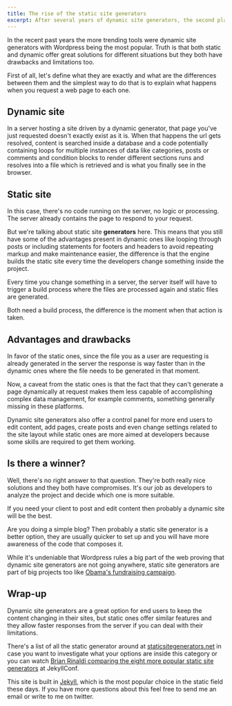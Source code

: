 ```yaml
---
title: The rise of the static site generators
excerpt: After several years of dynamic site generators, the second player is asking for a challenge. They are getting more powerful, easier to set and becoming more compelling tools to run most web projects.
---
```


In the recent past years the more trending tools were dynamic site generators with Wordpress being the most popular. Truth is that both static and dynamic offer great solutions for different situations but they both have drawbacks and limitations too.

First of all, let's define what they are exactly and what are the differences between them and the simplest way to do that is to explain what happens when you request a web page to each one.

## Dynamic site

In a server hosting a site driven by a dynamic generator, that page you've just requested doesn't exactly exist as it is. When that happens the url gets resolved, content is searched inside a database and a code potentially containing loops for multiple instances of data like categories, posts or comments and condition blocks to render different sections runs and resolves into a file which is retrieved and is what you finally see in the browser.

## Static site

In this case, there's no code running on the server, no logic or processing. The server already contains the page to respond to your request.

But we're talking about static site **generators** here. This means that you still have some of the advantages present in dynamic ones like looping through posts or including statements for footers and headers to avoid repeating markup and make maintenance easier, the difference is that the engine builds the static site every time the developers change something inside the project.

Every time you change something in a server, the server itself will have to trigger a build process where the files are processed again and static files are generated.

Both need a build process, the difference is the moment when that action is taken.

## Advantages and drawbacks

In favor of the static ones, since the file you as a user are requesting is already generated in the server the response is way faster than in the dynamic ones where the file needs to be generated in that moment.

Now, a caveat from the static ones is that the fact that they can't generate a page dynamically at request makes them less capable of accomplishing complex data management, for example comments, something generally missing in these platforms.

Dynamic site generators also offer a control panel for more end users to edit content, add pages, create posts and even change settings related to the site layout while static ones are more aimed at developers because some skills are required to get them working.

## Is there a winner?

Well, there's no right answer to that question. They're both really nice solutions and they both have compromises. It's our job as developers to analyze the project and decide which one is more suitable.

If you need your client to post and edit content then probably a dynamic site will be the best.

Are you doing a simple blog? Then probably a static site generator is a better option, they are usually quicker to set up and you will have more awareness of the code that composes it.

While it's undeniable that Wordpress rules a big part of the web proving that dynamic site generators are not going anywhere, static site generators are part of big projects too like [Obama's fundraising campaign](//kylerush.net/blog/meet-the-obama-campaigns-250-million-fundraising-platform/).

## Wrap-up

Dynamic site generators are a great option for end users to keep the content changing in their sites, but static ones offer similar features and they allow faster responses from the server if you can deal with their limitations.

There's a list of all the static generator around at [staticsitegenerators.net](//staticsitegenerators.net/) in case you want to investigate what your options are inside this category or you can watch [Brian Rinaldi comparing the eight more popular static site generators](//www.youtube.com/watch?v=vT7DhK5zbv0) at JekyllConf</a>.

This site is built in [Jekyll](//jekyllrb.com/), which is the most popular choice in the static field these days. If you have more questions about this feel free to send me an email or write to me on twitter.
